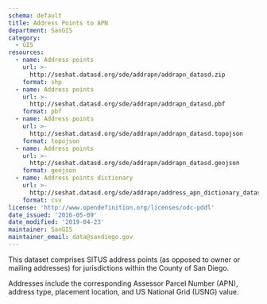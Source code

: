 ```yaml
---
schema: default
title: Address Points to APN
department: SanGIS
category:
  - GIS
resources:
  - name: Address points
    url: >-
      http://seshat.datasd.org/sde/addrapn/addrapn_datasd.zip
    format: shp
  - name: Address points
    url: >-
      http://seshat.datasd.org/sde/addrapn/addrapn_datasd.pbf
    format: pbf
  - name: Address points
    url: >-
      http://seshat.datasd.org/sde/addrapn/addrapn_datasd.topojson
    format: topojson
  - name: Address points
    url: >-
      http://seshat.datasd.org/sde/addrapn/addrapn_datasd.geojson
    format: geojson
  - name: Address points dictionary
    url: >-
      http://seshat.datasd.org/sde/addrapn/address_apn_dictionary_datasd.csv
    format: csv
license: 'http://www.opendefinition.org/licenses/odc-pddl'
date_issued: '2016-05-09'
date_modified: '2019-04-23'
maintainer: SanGIS
maintainer_email: data@sandiego.gov
---
```

This dataset comprises SITUS address points (as opposed to owner or mailing addresses) for jurisdictions within the County of San Diego.
<!--more-->
Addresses include the corresponding Assessor Parcel Number (APN), address type, placement location, and US National Grid (USNG) value.
